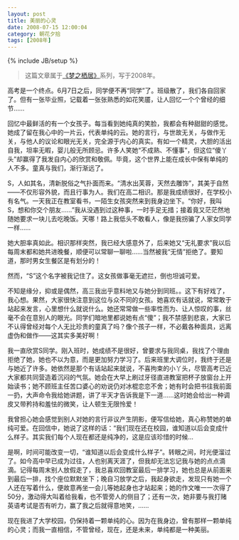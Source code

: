 ```yaml
---
layout: post
title: 美丽的心灵
date: 2008-07-15 12:00:04
category: 朝花夕拾
tags: [2008年]
---
```

{% include JB/setup %}

> 这篇文章属于[《梦之栖居》](/posts/where-the-dreams-reside/)系列，写于2008年。
	
<!--more-->

高考是一个终点。6月7日之后，同学便不再“同学”了。班级散了，我们各自回家了。但有一张毕业照，记载着一张张熟悉的如花笑靥，让人回忆一个个曾经的细节……

回忆中最鲜活的有一个女孩子。每当看到她纯真的笑脸，我都会有种甜甜的感觉。她成了留在我心中的一片云，代表单纯的云。她的言行，与世故无关，与做作无关，与他人的议论和眼光无关，完全源于内心的真实。有如一个精灵，大胆的活出自我，坦率无暇，婴儿般无所顾忌。许多人笑她“不成熟、不懂事”，但这位“傻丫头”却赢得了我发自内心的欣赏和敬佩。毕竟，这个世界上能在成长中保有单纯的人不多。童真与我们，渐行渐远了。

S，人如其名，清新脱俗之气扑面而来。“清水出芙蓉，天然去雕饰”，其美于自然——不仅形容外貌，而且行事为人。我们在高二相识。那是我成绩很好，在学校小有名气。一天我正在教室看书，一陌生女孩突然来到我身边坐下。“你好，我叫S，想和你交个朋友……”我从没遇到过这种事，一时手足无措；接着竟又茫茫然地随她要求一块儿去吃晚饭。天哪！路上我低头不敢看人，像是我拐骗了人家女同学一样……

她大胆率真如此。相识那样突然，我已经大感意外了，后来她又“无礼要求”我以后每周末都和她共进晚餐，顺便可以常聊一聊啦……当然被我“无情”拒绝了。要知道，那时男女生餐区是有划分的！

然而，“S”这个名字被我记住了。这女孩做事毫无遮拦，倒也坦诚可爱。

不知是缘分，抑或是偶然，高三我出乎意料地又与她分到同班。。这下有好戏了，我心想。果然，大家很快注意到这位与众不同的女孩。她喜欢有话就说，常常敢于站起来发言，心里想什么就说什么。她还常常做一些率性而为、让人惊叹的事，丝毫不会在意别人的眼光。同学们暗地里都说她有点“傻”；我不禁感到悲哀，大家已不认得曾经对每个人无比珍贵的童真了吗？像个孩子一样，不必戴各种面具，远离虚伪和做作——这其实多美好啊！

我一直欣赏S同学。刚入班时，她成绩不是很好，曾要求与我同桌，我找了个理由拒绝了她，她也不以为意，而是更加努力学习了。后来班里大调位时，我终于还是与她近了许多。她依然是那个有话站起来就说，不喜拘束的小丫头，尽管高考已近大家都共同营造着沉闷的气氛。她会在大早上刷过牙径直进教室把杯子放窗台上开始读书；她不顾班主任苦口婆心的劝说仍对冰棍恋恋不舍；她有时会把书往我前面一扔，大声命令我给她讲题，讲了半天才告诉我是下一道……这时她会给出一种调皮又带矜持和羞怯的微笑，让人顿生无限怜爱！

我曾担心她会感觉到别人对她的言行非议产生阴影，便写信给她，真心称赞她的单纯可爱。在回信中，她说了这样的话：“我们现在还在校园，谁知道以后会变成什么样子。其实我们每个人现在都还是纯净的，这是应该珍惜的时候…

是啊，时间可能改变一切，“谁知道以后会变成什么样子”。转眼之间，时光便溜过了。如今高中早已成为过往，人也别离天涯了，但我却无法忘记我与她的点点滴滴。记得每周末别人放假走了，我总喜欢回教室最后一排学习，她也总是从前面来到最后一排，找个座位默默坐下；晚自习放学之后，我起身欲走，发现只有她一个人还在写着什么，便故意再坐一会儿等她起身也才站起来；她的作文唯一一次得了50分，激动得大叫着给我看，也不管旁人的侧目了；还有一次，她非要与我打赌英语考试是否有听力，赢了我之后就得意地笑，……

现在我进了大学校园，仍保持着一颗单纯的心。因为在我身边，曾有那样一颗单纯的心灵；而我一直相信，不管曾经，现在，还是未来，单纯都是一种美丽。
